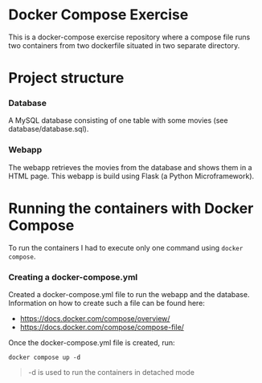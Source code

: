 # Docker Compose Exercise

This is a docker-compose exercise repository where a compose file runs two containers from two dockerfile situated in two separate directory.

# Project structure

### Database

A MySQL database consisting of one table with some movies (see database/database.sql).

### Webapp

The webapp retrieves the movies from the database and shows them in a HTML page. This webapp is build using Flask (a Python Microframework).

# Running the containers with Docker Compose

To run the containers I had to execute only one command using `docker compose`.

### Creating a docker-compose.yml

Created a docker-compose.yml file to run the webapp and the database. Information on how to create such a file can be found here:

- https://docs.docker.com/compose/overview/
- https://docs.docker.com/compose/compose-file/

Once the docker-compose.yml file is created, run:

```
docker compose up -d
```

> -d is used to run the containers in detached mode
